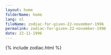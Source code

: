 ```yaml
---
layout: home
folderName: home
lang: nl
fileName: zodiac-for-given-22-november-1996
permalink: zodiac-for-given-22-november-1996
date: 22-11-1996
---
```

{% include zodiac.html %}
